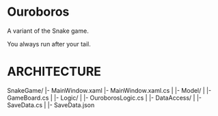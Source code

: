 # Ouroboros
A variant of the Snake game.

You always run after your tail.

# ARCHITECTURE
SnakeGame/
    |- MainWindow.xaml
    |- MainWindow.xaml.cs
    |
    |- Model/
    |   |- GameBoard.cs
    |
    |- Logic/
    |   |- OuroborosLogic.cs
    |
    |- DataAccess/
    |   |- SaveData.cs
	  |   |- SaveData.json
